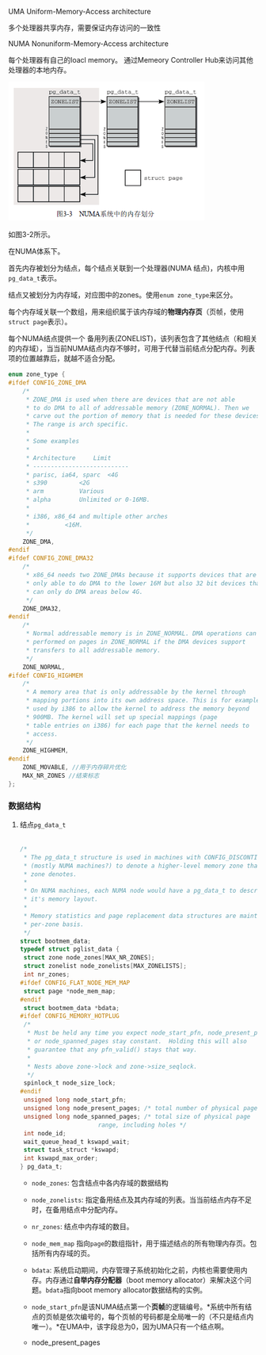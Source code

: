 UMA Uniform-Memory-Access  architecture  

多个处理器共享内存，需要保证内存访问的一致性

NUMA Nonuniform-Memory-Access architecture

每个处理器有自己的loacl memory。 通过Memeory Controller Hub来访问其他处理器的本地内存。



![1554984055753](images/1554984128310.png)

如图3-2所示。

在NUMA体系下。

首先内存被划分为结点，每个结点关联到一个处理器(NUMA 结点)，内核中用`pg_data_t`表示。

结点又被划分为内存域，对应图中的zones。使用`enum zone_type`来区分。

每个内存域关联一个数组，用来组织属于该内存域的**物理内存页**（页帧，使用 `struct page`表示）。

每个NUMA结点提供一个 备用列表(ZONELIST)，该列表包含了其他结点（和相关的内存域），当当前NUMA结点内存不够时，可用于代替当前结点分配内存。列表项的位置越靠后，就越不适合分配。



```c
enum zone_type {
#ifdef CONFIG_ZONE_DMA
	/*
	 * ZONE_DMA is used when there are devices that are not able
	 * to do DMA to all of addressable memory (ZONE_NORMAL). Then we
	 * carve out the portion of memory that is needed for these devices.
	 * The range is arch specific.
	 *
	 * Some examples
	 *
	 * Architecture		Limit
	 * ---------------------------
	 * parisc, ia64, sparc	<4G
	 * s390			<2G
	 * arm			Various
	 * alpha		Unlimited or 0-16MB.
	 *
	 * i386, x86_64 and multiple other arches
	 * 			<16M.
	 */
	ZONE_DMA,
#endif
#ifdef CONFIG_ZONE_DMA32
	/*
	 * x86_64 needs two ZONE_DMAs because it supports devices that are
	 * only able to do DMA to the lower 16M but also 32 bit devices that
	 * can only do DMA areas below 4G.
	 */
	ZONE_DMA32,
#endif
	/*
	 * Normal addressable memory is in ZONE_NORMAL. DMA operations can be
	 * performed on pages in ZONE_NORMAL if the DMA devices support
	 * transfers to all addressable memory.
	 */
	ZONE_NORMAL,
#ifdef CONFIG_HIGHMEM
	/*
	 * A memory area that is only addressable by the kernel through
	 * mapping portions into its own address space. This is for example
	 * used by i386 to allow the kernel to address the memory beyond
	 * 900MB. The kernel will set up special mappings (page
	 * table entries on i386) for each page that the kernel needs to
	 * access.
	 */
	ZONE_HIGHMEM,
#endif
	ZONE_MOVABLE, //用于内存碎片优化
	MAX_NR_ZONES //结束标志
};

```





### 数据结构

1. 结点`pg_data_t`

   ```c
   
   /*
    * The pg_data_t structure is used in machines with CONFIG_DISCONTIGMEM
    * (mostly NUMA machines?) to denote a higher-level memory zone than the
    * zone denotes.
    *
    * On NUMA machines, each NUMA node would have a pg_data_t to describe
    * it's memory layout.
    *
    * Memory statistics and page replacement data structures are maintained on a
    * per-zone basis.
    */
   struct bootmem_data;
   typedef struct pglist_data {
   	struct zone node_zones[MAX_NR_ZONES];
   	struct zonelist node_zonelists[MAX_ZONELISTS];
   	int nr_zones;
   #ifdef CONFIG_FLAT_NODE_MEM_MAP
   	struct page *node_mem_map;
   #endif
   	struct bootmem_data *bdata;
   #ifdef CONFIG_MEMORY_HOTPLUG
   	/*
   	 * Must be held any time you expect node_start_pfn, node_present_pages
   	 * or node_spanned_pages stay constant.  Holding this will also
   	 * guarantee that any pfn_valid() stays that way.
   	 *
   	 * Nests above zone->lock and zone->size_seqlock.
   	 */
   	spinlock_t node_size_lock;
   #endif
   	unsigned long node_start_pfn;
   	unsigned long node_present_pages; /* total number of physical pages */
   	unsigned long node_spanned_pages; /* total size of physical page
   					     range, including holes */
   	int node_id;
   	wait_queue_head_t kswapd_wait;
   	struct task_struct *kswapd;
   	int kswapd_max_order;
   } pg_data_t;
   ```

   - `node_zones`: 包含结点中各内存域的数据结构

   - `node_zonelists`: 指定备用结点及其内存域的列表。当当前结点内存不足时，在备用结点中分配内存。

   - `nr_zones`: 结点中内存域的数目。

   - `node_mem_map` 指向`page`的数组指针，用于描述结点的所有物理内存页。包括所有内存域的页。

   - `bdata`: 系统启动期间，内存管理子系统初始化之前，内核也需要使用内存。内存通过**自举内存分配器**（boot memory allocator）来解决这个问题。`bdata`指向boot memory allocator数据结构的实例。

   - `node_start_pfn`是该NUMA结点第一个**页帧**的逻辑编号。*系统中所有结点的页帧是依次编号的，每个页帧的号码都是全局唯一的（不只是结点内唯一）。*在UMA中，该字段总为0，因为UMA只有一个结点啊。

   - node_present_pages

     
